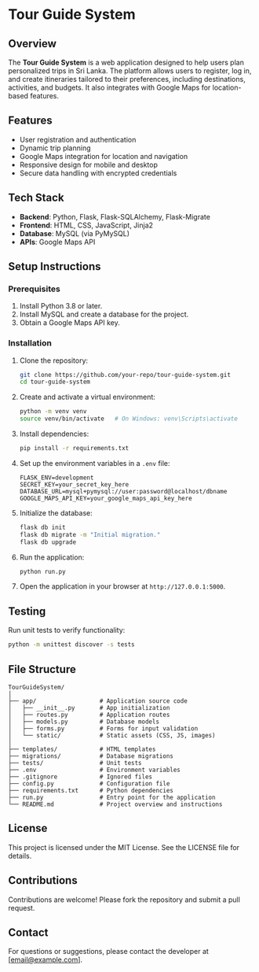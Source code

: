# Tour Guide System

## Overview
The **Tour Guide System** is a web application designed to help users plan personalized trips in Sri Lanka. The platform allows users to register, log in, and create itineraries tailored to their preferences, including destinations, activities, and budgets. It also integrates with Google Maps for location-based features.

## Features
- User registration and authentication
- Dynamic trip planning
- Google Maps integration for location and navigation
- Responsive design for mobile and desktop
- Secure data handling with encrypted credentials

## Tech Stack
- **Backend**: Python, Flask, Flask-SQLAlchemy, Flask-Migrate
- **Frontend**: HTML, CSS, JavaScript, Jinja2
- **Database**: MySQL (via PyMySQL)
- **APIs**: Google Maps API

## Setup Instructions

### Prerequisites
1. Install Python 3.8 or later.
2. Install MySQL and create a database for the project.
3. Obtain a Google Maps API key.

### Installation
1. Clone the repository:
   ```bash
   git clone https://github.com/your-repo/tour-guide-system.git
   cd tour-guide-system
   ```

2. Create and activate a virtual environment:
   ```bash
   python -m venv venv
   source venv/bin/activate   # On Windows: venv\Scripts\activate
   ```

3. Install dependencies:
   ```bash
   pip install -r requirements.txt
   ```

4. Set up the environment variables in a `.env` file:
   ```env
   FLASK_ENV=development
   SECRET_KEY=your_secret_key_here
   DATABASE_URL=mysql+pymysql://user:password@localhost/dbname
   GOOGLE_MAPS_API_KEY=your_google_maps_api_key_here
   ```

5. Initialize the database:
   ```bash
   flask db init
   flask db migrate -m "Initial migration."
   flask db upgrade
   ```

6. Run the application:
   ```bash
   python run.py
   ```

7. Open the application in your browser at `http://127.0.0.1:5000`.

## Testing
Run unit tests to verify functionality:
```bash
python -m unittest discover -s tests
```

## File Structure
```
TourGuideSystem/
│
├── app/                  # Application source code
│   ├── __init__.py       # App initialization
│   ├── routes.py         # Application routes
│   ├── models.py         # Database models
│   ├── forms.py          # Forms for input validation
│   └── static/           # Static assets (CSS, JS, images)
│
├── templates/            # HTML templates
├── migrations/           # Database migrations
├── tests/                # Unit tests
├── .env                  # Environment variables
├── .gitignore            # Ignored files
├── config.py             # Configuration file
├── requirements.txt      # Python dependencies
├── run.py                # Entry point for the application
└── README.md             # Project overview and instructions
```

## License
This project is licensed under the MIT License. See the LICENSE file for details.

## Contributions
Contributions are welcome! Please fork the repository and submit a pull request.

## Contact
For questions or suggestions, please contact the developer at [email@example.com].
